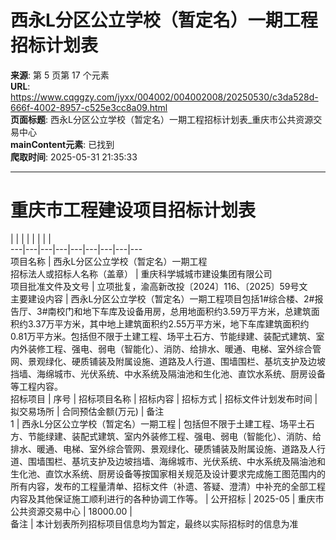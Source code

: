 # 西永L分区公立学校（暂定名）一期工程招标计划表

**来源**: 第 5 页第 17 个元素  
**URL**: https://www.cqggzy.com/jyxx/004002/004002008/20250530/c3da528d-666f-4002-8957-c525e3cc8a09.html  
**页面标题**: 西永L分区公立学校（暂定名）一期工程招标计划表_重庆市公共资源交易中心  
**mainContent元素**: 已找到  
**爬取时间**: 2025-05-31 21:35:33

---

# 重庆市工程建设项目招标计划表

|  |  |  |  |  |  |  |   
---|---|---|---|---|---|---|---|---  
项目名称 | 西永L分区公立学校（暂定名）一期工程  
招标法人或招标人名称（盖章） |  重庆科学城城市建设集团有限公司   
项目批准文件及文号 | 立项批复，渝高新改投〔2024〕116、〔2025〕59号文  
主要建设内容 | 西永L分区公立学校（暂定名）一期工程项目包括1#综合楼、2#报告厅、3#南校门和地下车库及设备用房，总用地面积约3.59万平方米，总建筑面积约3.37万平方米，其中地上建筑面积约2.55万平方米，地下车库建筑面积约0.81万平方米。包括但不限于土建工程、场平土石方、节能绿建、装配式建筑、室内外装修工程、强电、弱电（智能化）、消防、给排水、暖通、电梯、室外综合管网、景观绿化、硬质铺装及附属设施、道路及人行道、围墙围栏、基坑支护及边坡挡墙、海绵城市、光伏系统、中水系统及隔油池和生化池、直饮水系统、厨房设备等工程内容。  
招标项目 | 序号 | 招标项目名称 | 招标内容 | 招标方式 | 招标文件计划发布时间 | 拟交易场所 | 合同预估金额(万元) | 备注  
1 | 西永L分区公立学校（暂定名）一期工程 | 包括但不限于土建工程、场平土石方、节能绿建、装配式建筑、室内外装修工程、强电、弱电（智能化）、消防、给排水、暖通、电梯、室外综合管网、景观绿化、硬质铺装及附属设施、道路及人行道、围墙围栏、基坑支护及边坡挡墙、海绵城市、光伏系统、中水系统及隔油池和生化池、直饮水系统、厨房设备等按国家相关规范及设计要求完成施工图范围内的所有内容，发布的工程量清单、招标文件（补遗、答疑、澄清）中补充的全部工程内容及其他保证施工顺利进行的各种协调工作等。 | 公开招标 | 2025-05 | 重庆市公共资源交易中心 | 18000.00 |   
备注 | 本计划表所列招标项目信息均为暂定，最终以实际招标时的信息为准  
  
  
  



